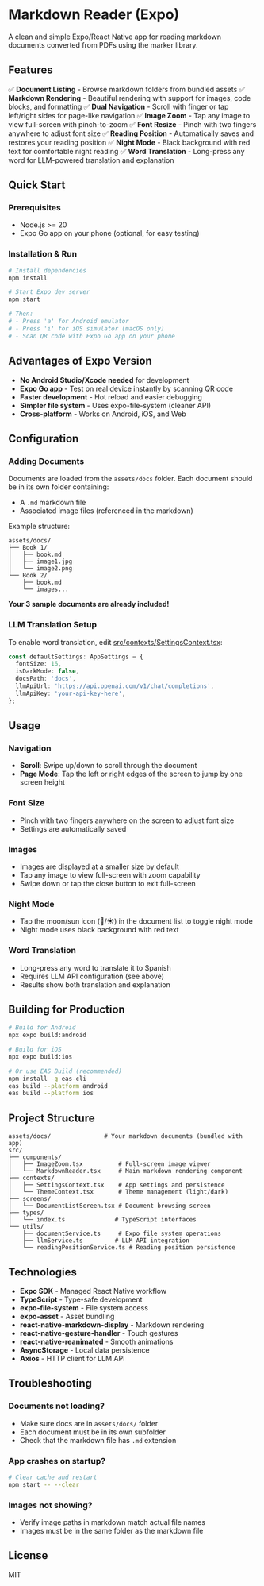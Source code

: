 # Markdown Reader (Expo)

A clean and simple Expo/React Native app for reading markdown documents converted from PDFs using the marker library.

## Features

✅ **Document Listing** - Browse markdown folders from bundled assets
✅ **Markdown Rendering** - Beautiful rendering with support for images, code blocks, and formatting
✅ **Dual Navigation** - Scroll with finger or tap left/right sides for page-like navigation
✅ **Image Zoom** - Tap any image to view full-screen with pinch-to-zoom
✅ **Font Resize** - Pinch with two fingers anywhere to adjust font size
✅ **Reading Position** - Automatically saves and restores your reading position
✅ **Night Mode** - Black background with red text for comfortable night reading
✅ **Word Translation** - Long-press any word for LLM-powered translation and explanation

## Quick Start

### Prerequisites

- Node.js >= 20
- Expo Go app on your phone (optional, for easy testing)

### Installation & Run

```bash
# Install dependencies
npm install

# Start Expo dev server
npm start

# Then:
# - Press 'a' for Android emulator
# - Press 'i' for iOS simulator (macOS only)
# - Scan QR code with Expo Go app on your phone
```

## Advantages of Expo Version

- **No Android Studio/Xcode needed** for development
- **Expo Go app** - Test on real device instantly by scanning QR code
- **Faster development** - Hot reload and easier debugging
- **Simpler file system** - Uses expo-file-system (cleaner API)
- **Cross-platform** - Works on Android, iOS, and Web

## Configuration

### Adding Documents

Documents are loaded from the `assets/docs` folder. Each document should be in its own folder containing:
- A `.md` markdown file
- Associated image files (referenced in the markdown)

Example structure:
```
assets/docs/
├── Book 1/
│   ├── book.md
│   ├── image1.jpg
│   └── image2.png
└── Book 2/
    ├── book.md
    └── images...
```

**Your 3 sample documents are already included!**

### LLM Translation Setup

To enable word translation, edit [src/contexts/SettingsContext.tsx](src/contexts/SettingsContext.tsx#L16):

```typescript
const defaultSettings: AppSettings = {
  fontSize: 16,
  isDarkMode: false,
  docsPath: 'docs',
  llmApiUrl: 'https://api.openai.com/v1/chat/completions',
  llmApiKey: 'your-api-key-here',
};
```

## Usage

### Navigation
- **Scroll**: Swipe up/down to scroll through the document
- **Page Mode**: Tap the left or right edges of the screen to jump by one screen height

### Font Size
- Pinch with two fingers anywhere on the screen to adjust font size
- Settings are automatically saved

### Images
- Images are displayed at a smaller size by default
- Tap any image to view full-screen with zoom capability
- Swipe down or tap the close button to exit full-screen

### Night Mode
- Tap the moon/sun icon (🌙/☀️) in the document list to toggle night mode
- Night mode uses black background with red text

### Word Translation
- Long-press any word to translate it to Spanish
- Requires LLM API configuration (see above)
- Results show both translation and explanation

## Building for Production

```bash
# Build for Android
npx expo build:android

# Build for iOS
npx expo build:ios

# Or use EAS Build (recommended)
npm install -g eas-cli
eas build --platform android
eas build --platform ios
```

## Project Structure

```
assets/docs/               # Your markdown documents (bundled with app)
src/
├── components/
│   ├── ImageZoom.tsx          # Full-screen image viewer
│   └── MarkdownReader.tsx     # Main markdown rendering component
├── contexts/
│   ├── SettingsContext.tsx    # App settings and persistence
│   └── ThemeContext.tsx       # Theme management (light/dark)
├── screens/
│   └── DocumentListScreen.tsx # Document browsing screen
├── types/
│   └── index.ts              # TypeScript interfaces
└── utils/
    ├── documentService.ts     # Expo file system operations
    ├── llmService.ts         # LLM API integration
    └── readingPositionService.ts # Reading position persistence
```

## Technologies

- **Expo SDK** - Managed React Native workflow
- **TypeScript** - Type-safe development
- **expo-file-system** - File system access
- **expo-asset** - Asset bundling
- **react-native-markdown-display** - Markdown rendering
- **react-native-gesture-handler** - Touch gestures
- **react-native-reanimated** - Smooth animations
- **AsyncStorage** - Local data persistence
- **Axios** - HTTP client for LLM API

## Troubleshooting

### Documents not loading?
- Make sure docs are in `assets/docs/` folder
- Each document must be in its own subfolder
- Check that the markdown file has `.md` extension

### App crashes on startup?
```bash
# Clear cache and restart
npm start -- --clear
```

### Images not showing?
- Verify image paths in markdown match actual file names
- Images must be in the same folder as the markdown file

## License

MIT
